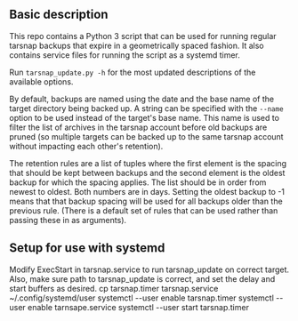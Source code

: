Basic description
-----------------
This repo contains a Python 3 script that can be used for running regular tarsnap backups that expire in a geometrically spaced fashion. It also contains service files for running the script as a systemd timer.

Run `tarsnap_update.py -h` for the most updated descriptions of the available options.

By default, backups are named using the date and the base name of the target directory being backed up. A string can be specified with the `--name` option to be used instead of the target's base name. This name is used to filter the list of archives in the tarsnap account before old backups are pruned (so multiple targets can be backed up to the same tarsnap account without impacting each other's retention).

The retention rules are a list of tuples where the first element is the spacing that should be kept between backups and the second element is the oldest backup for which the spacing applies. The list should be in order from newest to oldest. Both numbers are in days. Setting the oldest backup to -1 means that that backup spacing will be used for all backups older than the previous rule. (There is a default set of rules that can be used rather than passing these in as arguments).

Setup for use with systemd
--------------------------
Modify ExecStart in tarsnap.service to run tarsnap_update on correct target. Also, make sure path to tarsnap_update is correct, and set the delay and start buffers as desired.
	cp tarsnap.timer tarsnap.service ~/.config/systemd/user
	systemctl --user enable tarsnap.timer
	systemctl --user enable tarnsape.service
	systemctl --user start tarsnap.timer 
